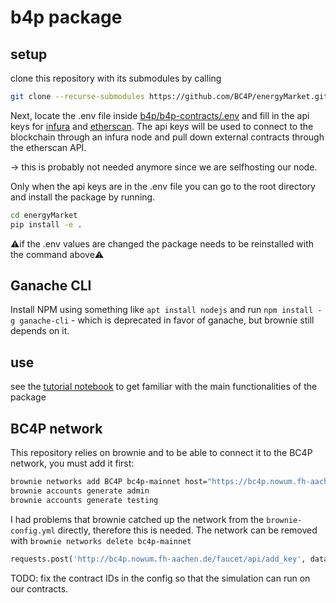 # b4p package

## setup

clone this repository with its submodules by calling

```bash
git clone --recurse-submodules https://github.com/BC4P/energyMarket.git
```

Next, locate the .env file inside [b4p/b4p-contracts/.env](https://github.com/BC4P/b4p-contracts/blob/master/.env) and fill in the api keys for [infura](https://infura.io) and [etherscan](https://etherscan.io/). The api keys will be used to connect to the blockchain through an infura node and pull down external contracts through the etherscan API.

-> this is probably not needed anymore since we are selfhosting our node.

Only when the api keys are in the .env file you can go to the root directory and install the package by running.

```bash
cd energyMarket
pip install -e .
```

:warning:if the .env values are changed the package needs to be reinstalled with the command above:warning:

## Ganache CLI

Install NPM using something like `apt install nodejs` and run
`npm install -g ganache-cli` - which is deprecated in favor of ganache, but brownie still depends on it.

## use

see the [tutorial notebook](tutorial.ipynb) to get familiar with the main functionalities of the package

## BC4P network

This repository relies on brownie and to be able to connect it to the BC4P network, you must add it first:

```bash
brownie networks add BC4P bc4p-mainnet host="https://bc4p.nowum.fh-aachen.de/blockchain" chainid=123321 explorer="https://bc4p.nowum.fh-aachen.de/explorer/api"
brownie accounts generate admin
brownie accounts generate testing
```
I had problems that brownie catched up the network from the `brownie-config.yml` directly, therefore this is needed.
The network can be removed with `brownie networks delete bc4p-mainnet`

```python
requests.post('http://bc4p.nowum.fh-aachen.de/faucet/api/add_key', data= {'public_key': PUBLIC_KEY_FROM_BROWNIE})
```

TODO: fix the contract IDs in the config so that the simulation can run on our contracts.
